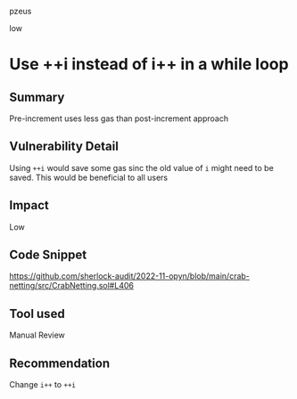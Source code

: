 pzeus

low

# Use ++i instead of i++ in a while loop

## Summary
Pre-increment uses less gas than post-increment approach
## Vulnerability Detail
Using `++i` would save some gas sinc the old value of `i` might need to be saved. This would be beneficial to all users
## Impact
Low
## Code Snippet
https://github.com/sherlock-audit/2022-11-opyn/blob/main/crab-netting/src/CrabNetting.sol#L406
## Tool used

Manual Review

## Recommendation
Change `i++` to `++i`